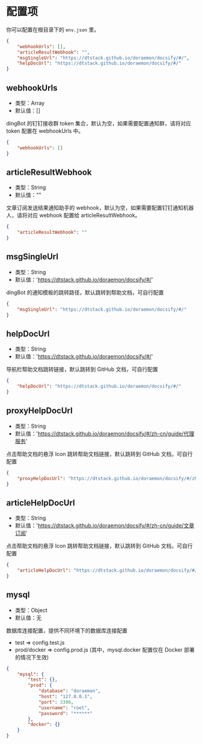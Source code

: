 # 配置项

你可以配置在根目录下的 `env.json` 里。

```json
{
    "webhookUrls": [],
    "articleResultWebhook": "",
    "msgSingleUrl": "https://dtstack.github.io/doraemon/docsify/#/",
    "helpDocUrl": "https://dtstack.github.io/doraemon/docsify/#/"
}
```

## webhookUrls

- 类型：Array
- 默认值：[]

dingBot 的钉钉接收群 token 集合，默认为空，如果需要配置通知群，请将对应 token 配置在 webhookUrls 中。

```json
{
    "webhookUrls": []
}
```

## articleResultWebhook

- 类型：String
- 默认值：""

文章订阅发送结果通知助手的 webhook，默认为空，如果需要配置钉钉通知机器人，请将对应 webhook 配置给 articleResultWebhook。

```json
{
    "articleResultWebhook": ""
}
```

## msgSingleUrl

- 类型：String
- 默认值：'https://dtstack.github.io/doraemon/docsify/#/'

dingBot 的通知模板的跳转路径，默认跳转到帮助文档，可自行配置

```json
{
    "msgSingleUrl": "https://dtstack.github.io/doraemon/docsify/#/"
}
```

## helpDocUrl

- 类型：String
- 默认值：'https://dtstack.github.io/doraemon/docsify/#/'

导航栏帮助文档跳转链接，默认跳转到 GitHub 文档，可自行配置

```json
{
    "helpDocUrl": "https://dtstack.github.io/doraemon/docsify/#/"
}
```

## proxyHelpDocUrl

- 类型：String
- 默认值：'https://dtstack.github.io/doraemon/docsify/#/zh-cn/guide/代理服务'

点击帮助文档的悬浮 Icon 跳转帮助文档链接，默认跳转到 GitHub 文档，可自行配置

```json
{
    "proxyHelpDocUrl": "https://dtstack.github.io/doraemon/docsify/#/zh-cn/guide/代理服务"
}
```

## articleHelpDocUrl

- 类型：String
- 默认值：'https://dtstack.github.io/doraemon/docsify/#/zh-cn/guide/文章订阅'

点击帮助文档的悬浮 Icon 跳转帮助文档链接，默认跳转到 GitHub 文档，可自行配置

```json
{
    "articleHelpDocUrl": "https://dtstack.github.io/doraemon/docsify/#/zh-cn/guide/文章订阅"
}
```

## mysql

- 类型：Object
- 默认值：无

数据库连接配置，提供不同环境下的数据库连接配置
- test => config.test.js
- prod/docker => config.prod.js (其中，mysql.docker 配置仅在 Docker 部署的情况下生效)

```json
{
    "mysql": {
        "test": {},
        "prod": {
            "database": "doraemon",
            "host": "127.0.0.1",
            "port": 3306,
            "username": "root",
            "password": "******"
        },
        "docker": {}
    }
}
```
